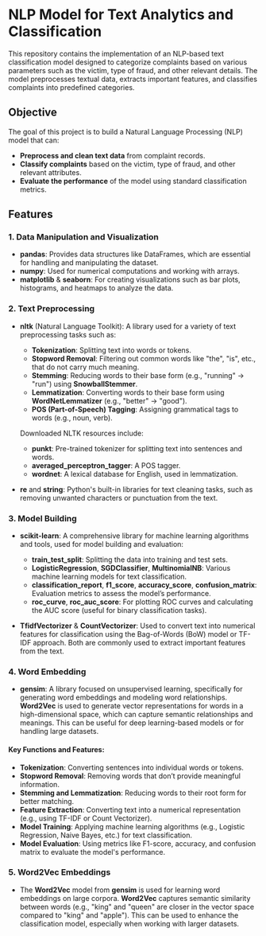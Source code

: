 # NLP Model for Text Analytics and Classification

This repository contains the implementation of an NLP-based text classification model designed to categorize complaints based on various parameters such as the victim, type of fraud, and other relevant details. The model preprocesses textual data, extracts important features, and classifies complaints into predefined categories.

## Objective

The goal of this project is to build a Natural Language Processing (NLP) model that can:
- **Preprocess and clean text data** from complaint records.
- **Classify complaints** based on the victim, type of fraud, and other relevant attributes.
- **Evaluate the performance** of the model using standard classification metrics.

## Features

### 1. **Data Manipulation and Visualization**
- **pandas**: Provides data structures like DataFrames, which are essential for handling and manipulating the dataset.
- **numpy**: Used for numerical computations and working with arrays.
- **matplotlib** & **seaborn**: For creating visualizations such as bar plots, histograms, and heatmaps to analyze the data.

### 2. **Text Preprocessing**
- **nltk** (Natural Language Toolkit): A library used for a variety of text preprocessing tasks such as:
  - **Tokenization**: Splitting text into words or tokens.
  - **Stopword Removal**: Filtering out common words like "the", "is", etc., that do not carry much meaning.
  - **Stemming**: Reducing words to their base form (e.g., "running" → "run") using **SnowballStemmer**.
  - **Lemmatization**: Converting words to their base form using **WordNetLemmatizer** (e.g., "better" → "good").
  - **POS (Part-of-Speech) Tagging**: Assigning grammatical tags to words (e.g., noun, verb).

  Downloaded NLTK resources include:
  - **punkt**: Pre-trained tokenizer for splitting text into sentences and words.
  - **averaged_perceptron_tagger**: A POS tagger.
  - **wordnet**: A lexical database for English, used in lemmatization.

- **re** and **string**: Python's built-in libraries for text cleaning tasks, such as removing unwanted characters or punctuation from the text.

### 3. **Model Building**
- **scikit-learn**: A comprehensive library for machine learning algorithms and tools, used for model building and evaluation:
  - **train_test_split**: Splitting the data into training and test sets.
  - **LogisticRegression**, **SGDClassifier**, **MultinomialNB**: Various machine learning models for text classification.
  - **classification_report**, **f1_score**, **accuracy_score**, **confusion_matrix**: Evaluation metrics to assess the model’s performance.
  - **roc_curve**, **roc_auc_score**: For plotting ROC curves and calculating the AUC score (useful for binary classification tasks).
  
- **TfidfVectorizer** & **CountVectorizer**: Used to convert text into numerical features for classification using the Bag-of-Words (BoW) model or TF-IDF approach. Both are commonly used to extract important features from the text.

### 4. **Word Embedding**
- **gensim**: A library focused on unsupervised learning, specifically for generating word embeddings and modeling word relationships. **Word2Vec** is used to generate vector representations for words in a high-dimensional space, which can capture semantic relationships and meanings. This can be useful for deep learning-based models or for handling large datasets.

#### Key Functions and Features:
- **Tokenization**: Converting sentences into individual words or tokens.
- **Stopword Removal**: Removing words that don’t provide meaningful information.
- **Stemming and Lemmatization**: Reducing words to their root form for better matching.
- **Feature Extraction**: Converting text into a numerical representation (e.g., using TF-IDF or Count Vectorizer).
- **Model Training**: Applying machine learning algorithms (e.g., Logistic Regression, Naive Bayes, etc.) for text classification.
- **Model Evaluation**: Using metrics like F1-score, accuracy, and confusion matrix to evaluate the model's performance.

### 5. **Word2Vec Embeddings**
- The **Word2Vec** model from **gensim** is used for learning word embeddings on large corpora. **Word2Vec** captures semantic similarity between words (e.g., "king" and "queen" are closer in the vector space compared to "king" and "apple"). This can be used to enhance the classification model, especially when working with larger datasets.
